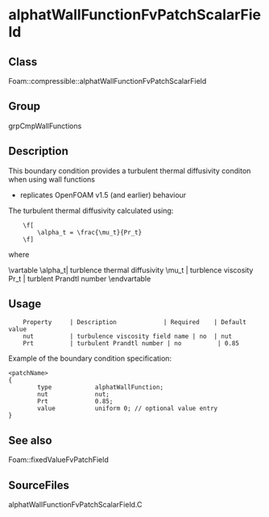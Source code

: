# alphatWallFunctionFvPatchScalarField 
## Class
Foam::compressible::alphatWallFunctionFvPatchScalarField

## Group
grpCmpWallFunctions

## Description
This boundary condition provides a turbulent thermal diffusivity conditon
when using wall functions
- replicates OpenFOAM v1.5 (and earlier) behaviour

The turbulent thermal diffusivity calculated using:

        \f[
            \alpha_t = \frac{\mu_t}{Pr_t}
        \f]

where

\vartable
        \alpha_t| turblence thermal diffusivity
        \mu_t   | turblence viscosity
        Pr_t    | turblent Prandtl number
\endvartable

## Usage

        Property     | Description             | Required    | Default value
        nut          | turbulence viscosity field name | no  | nut
        Prt          | turbulent Prandtl number | no          | 0.85


Example of the boundary condition specification:
```
<patchName>
{
        type            alphatWallFunction;
        nut             nut;
        Prt             0.85;
        value           uniform 0; // optional value entry
}
```

## See also
Foam::fixedValueFvPatchField

## SourceFiles
alphatWallFunctionFvPatchScalarField.C

